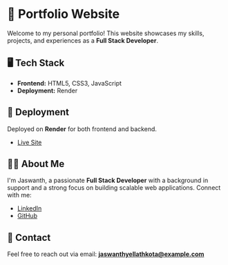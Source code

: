 # 🚀 Portfolio Website

Welcome to my personal portfolio! This website showcases my skills, projects, and experiences as a **Full Stack Developer**.

## 🖥️ Tech Stack
- **Frontend:** HTML5, CSS3, JavaScript
- **Deployment:** Render


## 🚀 Deployment
Deployed on **Render** for both frontend and backend.
- [Live Site](https://my-portfolio-g9v8.onrender.com)

## 👨‍💻 About Me
I'm Jaswanth, a passionate **Full Stack Developer** with a background in support and a strong focus on building scalable web applications. Connect with me:
- [LinkedIn](https://www.linkedin.com/in/yellathkota-jaswanth/)
- [GitHub](https://github.com/Yellathkota-Jaswanth)

## 📧 Contact
Feel free to reach out via email: **jaswanthyellathkota@example.com**

